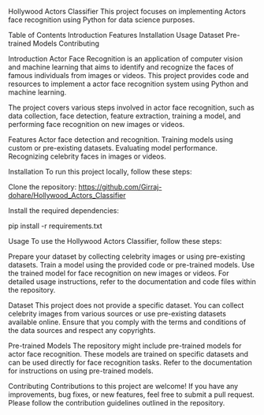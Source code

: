 Hollywood Actors Classifier
This project focuses on implementing Actors face recognition using Python for data science purposes.

Table of Contents
Introduction
Features
Installation
Usage
Dataset
Pre-trained Models
Contributing



Introduction
Actor Face Recognition is an application of computer vision and machine learning that aims to identify and recognize the faces of famous individuals from images or videos. This project provides code and resources to implement a actor face recognition system using Python and  machine learning.

The project covers various steps involved in actor face recognition, such as data collection, face detection, feature extraction, training a model, and performing face recognition on new images or videos.

Features
Actor face detection and recognition.
Training models using custom or pre-existing datasets.
Evaluating model performance.
Recognizing celebrity faces in images or videos.

Installation
To run this project locally, follow these steps:

Clone the repository: https://github.com/Girraj-dohare/Hollywood_Actors_Classifier



Install the required dependencies:

pip install -r requirements.txt

Usage
To use the Hollywood Actors Classifier, follow these steps:

Prepare your dataset by collecting celebrity images or using pre-existing datasets.
Train a model using the provided code or pre-trained models.
Use the trained model for face recognition on new images or videos.
For detailed usage instructions, refer to the documentation and code files within the repository.

Dataset
This project does not provide a specific dataset. You can collect celebrity images from various sources or use pre-existing datasets available online. Ensure that you comply with the terms and conditions of the data sources and respect any copyrights.

Pre-trained Models
The repository might include pre-trained models for actor face recognition. These models are trained on specific datasets and can be used directly for face recognition tasks. Refer to the documentation for instructions on using pre-trained models.

Contributing
Contributions to this project are welcome! If you have any improvements, bug fixes, or new features, feel free to submit a pull request. Please follow the contribution guidelines outlined in the repository.
